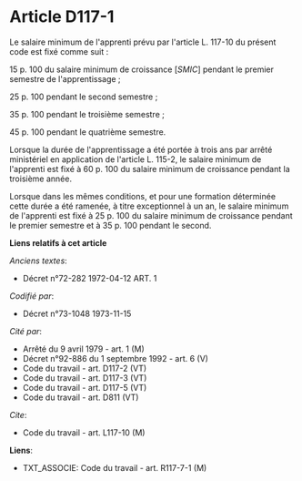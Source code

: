 # Article D117-1

Le salaire minimum de l'apprenti prévu par l'article L. 117-10 du présent code est fixé comme suit :

15 p. 100 du salaire minimum de croissance [*SMIC*] pendant le premier semestre de l'apprentissage ;

25 p. 100 pendant le second semestre ;

35 p. 100 pendant le troisième semestre ;

45 p. 100 pendant le quatrième semestre.

Lorsque la durée de l'apprentissage a été portée à trois ans par arrêté ministériel en application de l'article L. 115-2, le
salaire minimum de l'apprenti est fixé à 60 p. 100 du salaire minimum de croissance pendant la troisième année.

Lorsque dans les mêmes conditions, et pour une formation déterminée cette durée a été ramenée, à titre exceptionnel à un an,
le salaire minimum de l'apprenti est fixé à 25 p. 100 du salaire minimum de croissance pendant le premier semestre et à 35 p.
100 pendant le second.

**Liens relatifs à cet article**

_Anciens textes_:

  - Décret n°72-282 1972-04-12 ART. 1

_Codifié par_:

  - Décret n°73-1048 1973-11-15

_Cité par_:

  - Arrêté du 9 avril 1979 - art. 1 (M)
  - Décret n°92-886 du 1 septembre 1992 - art. 6 (V)
  - Code du travail - art. D117-2 (VT)
  - Code du travail - art. D117-3 (VT)
  - Code du travail - art. D117-5 (VT)
  - Code du travail - art. D811 (VT)

_Cite_:

  - Code du travail - art. L117-10 (M)

**Liens**:

  - TXT_ASSOCIE: Code du travail - art. R117-7-1 (M)
